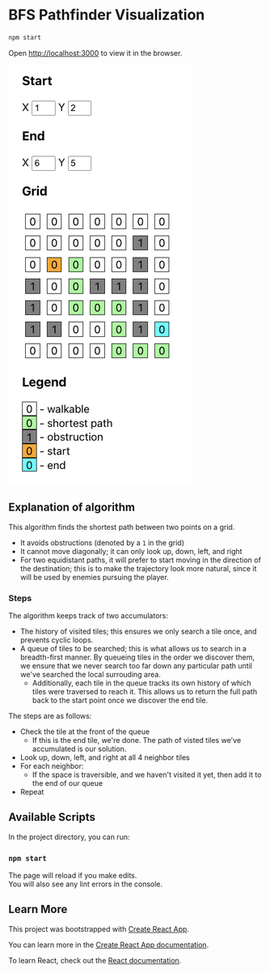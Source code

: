 # BFS Pathfinder Visualization

```bash
npm start
```

Open [http://localhost:3000](http://localhost:3000) to view it in the browser.

![Screenshot](/screenshot.png?raw=true "Screenshot")


## Explanation of algorithm
This algorithm finds the shortest path between two points on a grid. 

* It avoids obstructions (denoted by a `1` in the grid)
* It cannot move diagonally; it can only look up, down, left, and right
* For two equidistant paths, it will prefer to start moving in the direction of the destination; this is to make the trajectory look more natural, since it will be used by enemies pursuing the player. 
### Steps
The algorithm keeps track of two accumulators:
* The history of visited tiles; this ensures we only search a tile once, and prevents cyclic loops.
* A queue of tiles to be searched; this is what allows us to search in a breadth-first manner. By queueing tiles in the order we discover them, we ensure that we never search too far down any particular path until we've searched the local surrouding area.
    * Additionally, each tile in the queue tracks its own history of which tiles were traversed to reach it. This allows us to return the full path back to the start point once we discover the end tile.

The steps are as follows:
* Check the tile at the front of the queue
    * If this is the end tile, we're done. The path of visted tiles we've accumulated is our solution.
* Look up, down, left, and right at all 4 neighbor tiles
* For each neighbor:
    * If the space is traversible, and we haven't visited it yet, then add it to the end of our queue
* Repeat

## Available Scripts

In the project directory, you can run:

### `npm start`


The page will reload if you make edits.\
You will also see any lint errors in the console.

## Learn More

This project was bootstrapped with [Create React App](https://github.com/facebook/create-react-app).

You can learn more in the [Create React App documentation](https://facebook.github.io/create-react-app/docs/getting-started).

To learn React, check out the [React documentation](https://reactjs.org/).
